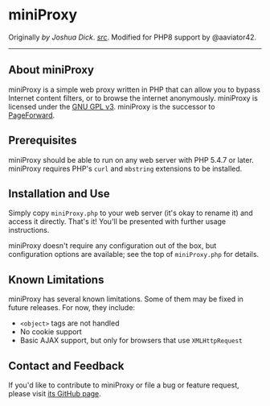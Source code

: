 # miniProxy

Originally *by Joshua Dick*. *[src](http://joshdick.github.io/miniProxy)*. Modified for PHP8 support by @aaviator42.

---

## About miniProxy

miniProxy is a simple web proxy written in PHP that can allow you to bypass Internet content filters, or to browse the internet anonymously. miniProxy is licensed under the [GNU GPL v3](https://www.gnu.org/licenses/gpl-3.0.html). miniProxy is the successor to [PageForward](http://pageforward.sf.net).

## Prerequisites

miniProxy should be able to run on any web server with PHP 5.4.7 or later. miniProxy requires PHP's `curl` and `mbstring` extensions to be installed.

## Installation and Use

Simply copy `miniProxy.php` to your web server (it's okay to rename it) and access it directly. That's it! You'll be presented with further usage instructions.

miniProxy doesn't require any configuration out of the box, but configuration options are available; see the top of `miniProxy.php` for details.

## Known Limitations

miniProxy has several known limitations. Some of them may be fixed in future releases. For now, they include:

* `<object>` tags are not handled
* No cookie support
* Basic AJAX support, but only for browsers that use `XMLHttpRequest`

## Contact and Feedback

If you'd like to contribute to miniProxy or file a bug or feature request, please visit [its GitHub page](https://github.com/joshdick/miniProxy).

